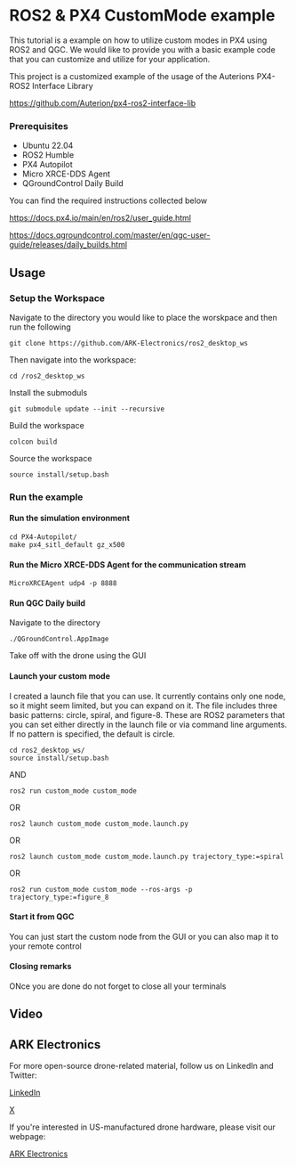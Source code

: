 # ROS2 & PX4 CustomMode example
This tutorial is a example on how to utilize custom modes in PX4 using ROS2 and QGC. We would like to provide you with a basic example code that you can customize and utilize for your application.

This project is a customized example of the usage of the Auterions PX4-ROS2 Interface Library

https://github.com/Auterion/px4-ros2-interface-lib

### Prerequisites
* Ubuntu 22.04
* ROS2 Humble
* PX4 Autopilot
* Micro XRCE-DDS Agent
* QGroundControl Daily Build 

You can find the required instructions collected below

https://docs.px4.io/main/en/ros2/user_guide.html


https://docs.qgroundcontrol.com/master/en/qgc-user-guide/releases/daily_builds.html


## Usage

### Setup the Workspace
Navigate to the directory you would like to place the worskpace and then run the following
```
git clone https://github.com/ARK-Electronics/ros2_desktop_ws
```
Then navigate into the workspace:
```
cd /ros2_desktop_ws
```
Install the submoduls
```
git submodule update --init --recursive
```
Build the workspace
```
colcon build
```
Source the workspace
```
source install/setup.bash 
```

### Run the example

#### Run the simulation environment

```
cd PX4-Autopilot/
make px4_sitl_default gz_x500
```

#### Run the Micro XRCE-DDS Agent for the communication stream
```
MicroXRCEAgent udp4 -p 8888
```

#### Run QGC Daily build
Navigate to the directory
```
./QGroundControl.AppImage
```
Take off with the drone using the GUI

#### Launch your custom mode
I created a launch file that you can use. It currently contains only one node, so it might seem limited, but you can expand on it. The file includes three basic patterns: circle, spiral, and figure-8. These are ROS2 parameters that you can set either directly in the launch file or via command line arguments. If no pattern is specified, the default is circle.

```
cd ros2_desktop_ws/
source install/setup.bash 
```
AND
```
ros2 run custom_mode custom_mode
```
OR
```
ros2 launch custom_mode custom_mode.launch.py
```
OR
```
ros2 launch custom_mode custom_mode.launch.py trajectory_type:=spiral
```
OR
```
ros2 run custom_mode custom_mode --ros-args -p trajectory_type:=figure_8

```

#### Start it from QGC
You can just start the custom node from the GUI or you can also map it to your remote control

#### Closing remarks
ONce you are done do not forget to close all your terminals

## Video

## ARK Electronics
For more open-source drone-related material, follow us on LinkedIn and Twitter:

[LinkedIn](https://www.linkedin.com/company/ark-electronics-llc/)

[X](https://x.com/ark_electr0nics)

If you're interested in US-manufactured drone hardware, please visit our webpage:

[ARK Electronics](https://arkelectron.com/)
